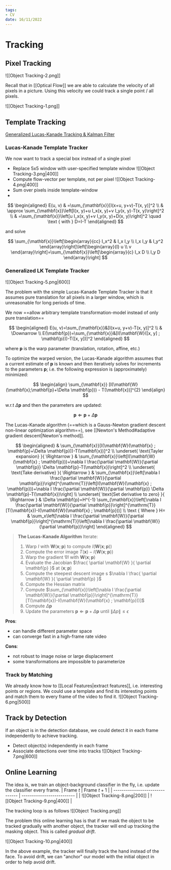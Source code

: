 ```yaml
---
tags:
- CV
date: 16/11/2022
---
```


# Tracking

## Pixel Tracking

![[Object Tracking-2.png]]

Recall that in [[Optical Flow]] we are able to calculate the velocity of all pixels in a picture. Using this velocity we could track a single point / all pixels. 

![[Object Tracking-1.png]]

## Template Tracking

[Generalized Lucas-Kanade Tracking & Kalman Filter](https://www.vision.rwth-aachen.de/media/course/SS/2016/computer-vision-2/cv2_16_exercise_01.pdf)

### Lucas-Kanade Template Tracker

We now want to track a special box instead of a single pixel
- Replace 5x5 window with user-specified template window ![[Object Tracking-3.png|400]]
- Compute flow-vector per template, not per pixel ![[Object Tracking-4.png|400]]
- Sum over pixels inside template-window
- 
$$
\begin{aligned}
E(u, v) & =\sum_{\mathbf{x}}[I(x+u, y+v)-T(x, y)]^2 \\
& \approx \sum_{\mathbf{x}}\left[I(x, y)+u I_x(x, y)+v I_y(x, y)-T(x, y)\right]^2 \\
& =\sum_{\mathbf{x}}\left[u I_x(x, y)+v I_y(x, y)+D(x, y)\right]^2 \quad \text { with } D=I-T
\end{aligned}
$$

and solve

$$
\sum_{\mathbf{x}}\left[\begin{array}{cc}
I_x^2 & I_x I_y \\
I_x I_y & I_y^2
\end{array}\right]\left[\begin{array}{l}
u \\
v
\end{array}\right]=\sum_{\mathbf{x}}\left[\begin{array}{c}
I_x D \\
I_y D
\end{array}\right]
$$

### Generalized LK Template Tracker

![[Object Tracking-5.png|600]]

The problem with the simple Lucas-Kanade Template Tracker is that it assumes pure translation for all pixels in a larger window, which is unreasonable for long periods of time.

We now ==allow arbitrary template transformation-model instead of only pure translation==

$$
\begin{aligned}
 E(u, v)=\sum_{\mathbf{x}}&[I(x+u, y+v)-T(x, y)]^2 \\
& \Downarrow \\
E(\mathbf{p})=\sum_{\mathbf{x}}&[I(\mathbf{W}([x, y] ; \mathbf{p}))-T([x, y])]^2
\end{aligned}
$$

where $\mathbf{p}$ is the warp parameter (translation, rotation, affine, etc.)

To optimize the warped version, the Lucas-Kanade algorithm assumes that a current estimate of $\mathbf{p}$ is known and then iteratively solves for increments to the parameters $\mathbf{p}$; i.e. the following expression is (approximately) minimized:

$$
\begin{align}
\sum_{\mathbf{x}} [I(\mathbf{W}(\mathbf{x};\mathbf{p}+\Delta \mathbf{p})) - T(\mathbf{x})]^{2}
\end{align}
$$

w.r.t $\Delta \mathbf{p}$ and then the parameters are updated:

$$
\mathbf{p} \Leftarrow \mathbf{p} + \Delta \mathbf{p}
$$


The Lucas-Kanade algorithm (==which is a Gauss-Newton gradient descent non-linear optimization algorithm==), see [[Newton's Method#adaptive gradient descent|Newton's method]].

$$
\begin{aligned}
& \sum_{\mathbf{x}}[I(\mathbf{W}(\mathbf{x} ; \mathbf{p}+\Delta \mathbf{p}))-T(\mathbf{x})]^2 \\
\underset{ \text{Tayler expansion} }{ \Rightarrow } & \sum_{\mathbf{x}}\left[I(\mathbf{W}(\mathbf{x} ; \mathbf{p}))+\nabla I \frac{\partial \mathbf{W}}{\partial \mathbf{p}} \Delta \mathbf{p}-T(\mathbf{x})\right]^2 \\
\underset{ \text{Take derivative} }{ \Rightarrow } & \sum_{\mathbf{x}}\left[\nabla I \frac{\partial \mathbf{W}}{\partial \mathbf{p}}\right]^{\mathrm{T}}\left[I(\mathbf{W}(\mathbf{x} ; \mathbf{p}))+\nabla I \frac{\partial \mathbf{W}}{\partial \mathbf{p}} \Delta \mathbf{p}-T(\mathbf{x})\right] \\
\underset{ \text{Set derivative to zero} }{ \Rightarrow } & \Delta \mathbf{p}=H^{-1} \sum_{\mathbf{x}}\left[\nabla I \frac{\partial \mathbf{W}}{\partial \mathbf{p}}\right]^{\mathrm{T}}[T(\mathbf{x})-I(\mathbf{W}(\mathbf{x} ; \mathbf{p}))] \\
\text { Where } H= & \sum_x\left[\nabla I \frac{\partial \mathbf{W}}{\partial \mathbf{p}}\right]^{\mathrm{T}}\left[\nabla I \frac{\partial \mathbf{W}}{\partial \mathbf{p}}\right]
\end{aligned}
$$


> **The Lucas-Kanade Algorithm**
> Iterate:
> 	1. Warp $I$ with $\mathbf{W}(\mathbf{x};\mathbf{p})$ to compute $I(\mathbf{W}(\mathbf{x};\mathbf{p}))$
> 	2. Compute the error image $T(\mathbf{x}) - I(\mathbf{W}(\mathbf{x};\mathbf{p}))$
> 	3. Warp the gradient $\nabla I$ with $\mathbf{W}(\mathbf{x};\mathbf{p})$
> 	4. Evaluate the Jacobian $\frac{ \partial \mathbf{W} }{ \partial \mathbf{p} }$ at $(\mathbf{x};\mathbf{p})$
> 	5. Compute the steepest descent image s $\nabla I \frac{ \partial \mathbf{W} }{ \partial \mathbf{p} }$
> 	6. Compute the Hessian matrix 
> 	7. Compute $\sum_{\mathbf{x}}\left[\nabla I \frac{\partial \mathbf{W}}{\partial \mathbf{p}}\right]^{\mathrm{T}}[T(\mathbf{x})-I(\mathbf{W}(\mathbf{x} ; \mathbf{p}))]$
> 	8. Compute $\Delta \mathbf{p}$
> 	9. Update the parameters $\mathbf{p} \Leftarrow \mathbf{p} + \Delta \mathbf{p}$
> until $\|\Delta p\| \leq \epsilon$

**Pros**:
- can handle different parameter space
- can converge fast in a high-frame rate video

**Cons**:
- not robust to image noise or large displacement
- some transformations are impossible to parameterize

### Track by Matching
We already know how to [[Local Features|extract features]], i.e. interesting points or regions. We could use a template and find its interesting points and match them to every frame of the video to find it. 
![[Object Tracking-6.png|500]]

## Track by Detection

If an object is in the detection database, we could detect it in each frame independently to achieve tracking.

- Detect object(s) independently in each frame
- Associate detections over time into tracks
![[Object Tracking-7.png|600]]

## Online Learning

The idea is, we train an object-background classifier in the fly, i.e. update the classifier every frame. 
| Frame $t$                       | Frame $t+1$                |
| ------------------------------- | -------------------------- |
| ![[Object Tracking-8.png\|200]] | ![[Object Tracking-9.png\|400]] |

The tracking loop is as follows
![[Object Tracking.png]]

The problem this online learning has is that if we mask the object to be tracked gradually with another object, the tracker will end up tracking the masking object. This is called *gradual drift*.

![[Object Tracking-10.png|400]]

In the above example, the tracker will finally track the hand instead of the face. To avoid drift, we can "anchor" our model with the initial object in order to help avoid drift.


